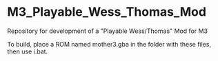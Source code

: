 # M3_Playable_Wess_Thomas_Mod
Repository for development of a "Playable Wess/Thomas" Mod for M3

To build, place a ROM named mother3.gba in the folder with these files, then use i.bat.
